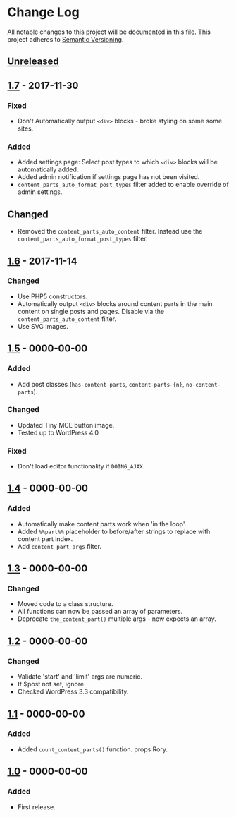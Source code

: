 # Change Log
All notable changes to this project will be documented in this file.
This project adheres to [Semantic Versioning](http://semver.org/).

## [Unreleased]

## [1.7] - 2017-11-30

### Fixed
- Don't Automatically output `<div>` blocks - broke styling on some some sites.

### Added
- Added settings page: Select post types to which `<div>` blocks will be automatically added.
- Added admin notification if settings page has not been visited.
- `content_parts_auto_format_post_types` filter added to enable override of admin settings.

## Changed
- Removed the `content_parts_auto_content` filter. Instead use the `content_parts_auto_format_post_types` filter.

## [1.6] - 2017-11-14

### Changed

- Use PHP5 constructors.
- Automatically output `<div>` blocks around content parts in the main content on single posts and pages. Disable via the `content_parts_auto_content` filter.
- Use SVG images.

## [1.5] - 0000-00-00

### Added
- Add post classes (`has-content-parts`, `content-parts-{n}`, `no-content-parts`).

### Changed
- Updated Tiny MCE button image.
- Tested up to WordPress 4.0

### Fixed
- Don't load editor functionality if `DOING_AJAX`.

## [1.4] - 0000-00-00

### Added
- Automatically make content parts work when 'in the loop'.
- Added `%%part%%` placeholder to before/after strings to replace with content part index.
- Add `content_part_args` filter.

## [1.3] - 0000-00-00

### Changed
- Moved code to a class structure.
- All functions can now be passed an array of parameters.
- Deprecate `the_content_part()` multiple args - now expects an array.

## [1.2] - 0000-00-00

### Changed
- Validate 'start' and 'limit' args are numeric.
- If $post not set, ignore.
- Checked WordPress 3.3 compatibility.

## [1.1] - 0000-00-00

### Added
- Added `count_content_parts()` function. props Rory.

## [1.0] - 0000-00-00

### Added
- First release.

[Unreleased]: https://github.com/benhuson/content-parts/compare/1.7...HEAD
[1.7]: https://github.com/benhuson/content-parts/compare/1.6...1.7
[1.6]: https://github.com/benhuson/content-parts/compare/1.5...1.6
[1.5]: https://github.com/benhuson/content-parts/compare/1.4...1.5
[1.4]: https://github.com/benhuson/content-parts/compare/1.3...1.4
[1.3]: https://github.com/benhuson/content-parts/compare/1.2...1.3
[1.2]: https://github.com/benhuson/content-parts/compare/1.1...1.2
[1.1]: https://github.com/benhuson/content-parts/compare/1.0...1.1
[1.0]: https://github.com/benhuson/content-parts/tree/1.0
